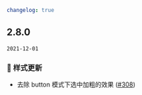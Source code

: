 ```yaml
changelog: true
```

## 2.8.0

`2021-12-01`

### 💅 样式更新

- 去除 button 模式下选中加粗的效果 ([#308](https://github.com/arco-design/arco-design-vue/pull/308))

